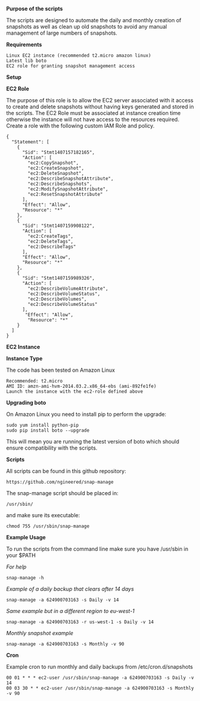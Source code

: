 **Purpose of the scripts**

The scripts are designed to automate the daily and monthly creation of snapshots as well as clean up old snapshots to avoid any manual management of large numbers of snapshots.

**Requirements**

	Linux EC2 instance (recommended t2.micro amazon linux)
	Latest lib boto
	EC2 role for granting snapshot management access

**Setup**

**EC2 Role**

The purpose of this role is to allow the EC2 server associated with it access to create and delete snapshots without having keys generated and stored in the scripts. The EC2 Role must be associated at instance creation time otherwise the instance will not have access to the resources required. Create a role with the following custom IAM Role and policy.

	{
	  "Statement": [
	    {
	      "Sid": "Stmt1407157182165",
	      "Action": [
	        "ec2:CopySnapshot",
	        "ec2:CreateSnapshot",
	        "ec2:DeleteSnapshot",
	        "ec2:DescribeSnapshotAttribute",
	        "ec2:DescribeSnapshots",
	        "ec2:ModifySnapshotAttribute",
	        "ec2:ResetSnapshotAttribute"
	      ],
	      "Effect": "Allow",
	      "Resource": "*"
	    },
	    {
	      "Sid": "Stmt1407159908122",
	      "Action": [
	        "ec2:CreateTags",
	        "ec2:DeleteTags",
	        "ec2:DescribeTags"
	      ],
	      "Effect": "Allow",
	      "Resource": "*"
	    },
	    {
	      "Sid": "Stmt1407159989326",
	      "Action": [
	        "ec2:DescribeVolumeAttribute",
	        "ec2:DescribeVolumeStatus",
	        "ec2:DescribeVolumes",
	        "ec2:DescribeVolumeStatus"
	      ],
	       "Effect": "Allow",
	        "Resource": "*"
	    }
	  ]
	}

**EC2 Instance**

**Instance Type**

The code has been tested on Amazon Linux

	Recommended: t2.micro
	AMI ID: amzn-ami-hvm-2014.03.2.x86_64-ebs (ami-892fe1fe)
	Launch the instance with the ec2-role defined above

**Upgrading boto**

On Amazon Linux you need to install pip to perform the upgrade:

	sudo yum install python-pip
	sudo pip install boto --upgrade

This will mean you are running the latest version of boto which should ensure compatibility with the scripts. 

**Scripts**

All scripts can be found in this github repository:

	https://github.com/ngineered/snap-manage

The snap-manage script should be placed in:

	/usr/sbin/

and make sure its executable:

	chmod 755 /usr/sbin/snap-manage

**Example Usage**

To run the scripts from the command line make sure you have /usr/sbin in your $PATH

*For help*

	snap-manage -h

*Example of a daily backup that clears after 14 days*

	snap-manage -a 624900703163 -s Daily -v 14

*Same example but in a different region to eu-west-1*

	snap-manage -a 624900703163 -r us-west-1 -s Daily -v 14

*Monthly snapshot example*

	snap-manage -a 624900703163 -s Monthly -v 90

**Cron**

Example cron to run monthly and daily backups from /etc/cron.d/snapshots

	00 01 * * * ec2-user /usr/sbin/snap-manage -a 624900703163 -s Daily -v 14
	00 03 30 * * ec2-user /usr/sbin/snap-manage -a 624900703163 -s Monthly -v 90
